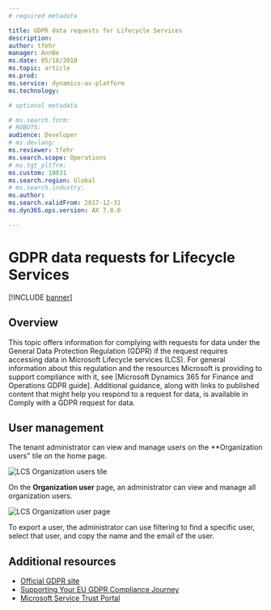 ```yaml
---
# required metadata

title: GDPR data requests for Lifecycle Services
description: 
author: tfehr
manager: AnnBe
ms.date: 05/18/2018
ms.topic: article
ms.prod: 
ms.service: dynamics-ax-platform
ms.technology: 

# optional metadata

# ms.search.form: 
# ROBOTS: 
audience: Developer
# ms.devlang: 
ms.reviewer: tfehr
ms.search.scope: Operations
# ms.tgt_pltfrm: 
ms.custom: 10031
ms.search.region: Global
# ms.search.industry: 
ms.author: 
ms.search.validFrom: 2017-12-31
ms.dyn365.ops.version: AX 7.0.0

---
```


# GDPR data requests for Lifecycle Services

[!INCLUDE [banner](../includes/banner.md)]

## Overview 
This topic offers information for complying with requests for data under the General Data Protection Regulation (GDPR) if the request requires accessing data in Microsoft Lifecycle services (LCS). For general information about this regulation and the resources Microsoft is providing to support compliance with it, see [Microsoft Dynamics 365 for Finance and Operations GDPR guide]. Additional guidance, along with links to published content that might help you respond to a request for data, is available in Comply with a GDPR request for data.

## User management 

The tenant administrator can view and manage users on the **Organization users" tile on the home page. 

![LCS Organization users tile](../media/gdpr-lcs-01.jpg)
 
On the **Organization user** page, an administrator can view and manage all organization users. 

![LCS Organization user page](../media/gdpr-lcs-02.jpg)

To export a user, the administrator can use filtering to find a specific user, select that user, and copy the name and the email of the user. 

## Additional resources
- [Official GDPR site](https://www.eugdpr.org/)
- [Supporting Your EU GDPR Compliance Journey](https://microsoft-my.sharepoint.com/:w:/p/wihait/Efk7lP8aRo1OkUpIXDru3_ABBIeyU6hfaVxInoWwtItaPA?e=qkXSDd)
- [Microsoft Service Trust Portal](https://servicetrust.microsoft.com/ViewPage/TrustDocuments?command=Download&downloadType=Document&downloadId=77b002ad-06f7-4a9b-8493-e18e2cb0577f&docTab=6d000410-c9e9-11e7-9a91-892aae8839ad_FAQ%20and%20White%20Papers)
